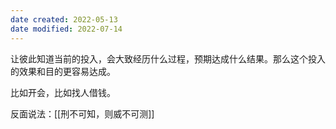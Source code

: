 ```yaml
---
date created: 2022-05-13
date modified: 2022-07-14
---
```


让彼此知道当前的投入，会大致经历什么过程，预期达成什么结果。那么这个投入的效果和目的更容易达成。

比如开会，比如找人借钱。

反面说法：[[刑不可知，则威不可测]]
